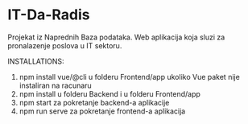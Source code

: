 # IT-Da-Radis
Projekat iz Naprednih Baza podataka. Web aplikacija koja sluzi za pronalazenje poslova u IT sektoru.


INSTALLATIONS:
1. npm install vue/@cli u folderu Frontend/app ukoliko Vue paket nije instaliran na racunaru
2. npm install u folderu Backend i u folderu Frontend/app
3. npm start za pokretanje backend-a aplikacije
4. npm run serve za pokretanje frontend-a aplikacija
